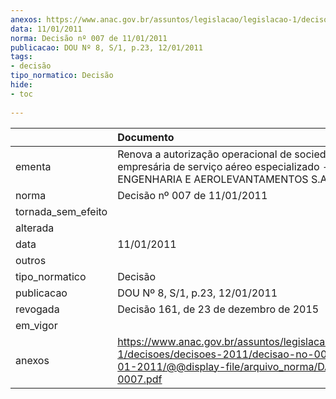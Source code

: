```yaml
---
anexos: https://www.anac.gov.br/assuntos/legislacao/legislacao-1/decisoes/decisoes-2011/decisao-no-007-de-11-01-2011/@@display-file/arquivo_norma/DA2011-0007.pdf
data: 11/01/2011
norma: Decisão nº 007 de 11/01/2011
publicacao: DOU Nº 8, S/1, p.23, 12/01/2011
tags:
- decisão
tipo_normatico: Decisão
hide: 
- toc 
 
---
```


|                    | Documento                                                                                                                                                 |
|:-------------------|:----------------------------------------------------------------------------------------------------------------------------------------------------------|
| ementa             | Renova a autorização operacional de sociedade empresária de serviço aéreo especializado - ESTEIO ENGENHARIA E AEROLEVANTAMENTOS S.A.                      |
| norma              | Decisão nº 007 de 11/01/2011                                                                                                                              |
| tornada_sem_efeito |                                                                                                                                                           |
| alterada           |                                                                                                                                                           |
| data               | 11/01/2011                                                                                                                                                |
| outros             |                                                                                                                                                           |
| tipo_normatico     | Decisão                                                                                                                                                   |
| publicacao         | DOU Nº 8, S/1, p.23, 12/01/2011                                                                                                                           |
| revogada           | Decisão 161, de 23 de dezembro de 2015                                                                                                                    |
| em_vigor           |                                                                                                                                                           |
| anexos             | https://www.anac.gov.br/assuntos/legislacao/legislacao-1/decisoes/decisoes-2011/decisao-no-007-de-11-01-2011/@@display-file/arquivo_norma/DA2011-0007.pdf |